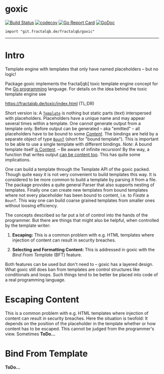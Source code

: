 # goxic
[![Build Status](https://travis-ci.org/fractalqb/goxic.svg)](https://travis-ci.org/fractalqb/goxic)
[![codecov](https://codecov.io/gh/fractalqb/goxic/branch/master/graph/badge.svg)](https://codecov.io/gh/fractalqb/goxic)
[![Go Report Card](https://goreportcard.com/badge/github.com/fractalqb/goxic)](https://goreportcard.com/report/github.com/fractalqb/goxic)
[![GoDoc](https://godoc.org/github.com/fractalqb/goxic?status.svg)](https://godoc.org/github.com/fractalqb/goxic)

`import "git.fractalqb.de/fractalqb/goxic"`

---
# Intro

Template engine with templates that only have named placeholders
– but no logic! 

Package goxic implements the fractal[qb] toxic template engine
concept for the [Go programming](https://golang.org) language.
For details on the idea behind the toxic template engine see

  https://fractalqb.de/toxic/index.html (TL;DR)

Short version is: A [`Template`](https://godoc.org/github.com/fractalqb/goxic#Template) is nothing but static parts (text)
interspersed with placeholders. Placeholders have a unique name and
may appear several times within a template. One cannot generate
output from a template only.  Before output can be generated –
aka "emitted" – all placeholders have to be bound to some
[_Content_](https://godoc.org/github.com/fractalqb/goxic#Content). The
bindings are held by a separate object of type
[`BounT`](https://godoc.org/github.com/fractalqb/goxic#BounT)
(short for "bound template"). This is important to be able to use a 
single template with different bindings. _Note_: A bound template 
itself [is Content](https://godoc.org/github.com/fractalqb/goxic#BounT.Emit).
 – Be aware of infinite recursion! By the way, a function that writes output
[can be content too](https://godoc.org/github.com/fractalqb/goxic#BounT.BindGen).
This has quite some implications.

One can build a template through the Template API of the goxic
packed. Though quite easy it is not very convenient to build
templates this way. It is considered to be more common to build a
template by parsing it from a file. The package provides a quite
general Parser that also supports nesting of templates. Finally one
can create new templates from bound templates where not every
placeholder has been bound to content, i.e. to _Fixate_ a `BounT`.
This way one can build coarse grained templates from smaller ones
without loosing efficiency.

The concepts described so far put a lot of control into the hands
of the programmer. But there are things that might also be helpful,
when controlled by the template writer:

1. **Escaping:** This is a common problem with e.g. HTML templates
   where injection of content can result in security breaches.

2. **Selecting and Formatting Content:** This is addressed in goxic with the
   _Bind From Template_ (BFT) feature.

Both features can be used but don't need to – goxic has a layered design. What
goxic still does ban from templates are control structures like conditionals
and loops. Such things tend to be better be placed into code of a real
programming language.

# Escaping Content

This is a common problem with e.g. HTML templates where injection of content
can result in security breaches. Here the situation is twofold: It depends on
the position of the placeholder in the template whether or how content has to
be escaped. This cannot be judged from the programmer's view. Sometimes
**ToDo…**

# Bind From Template

**ToDo…**